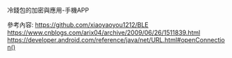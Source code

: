 冷錢包的加密與應用-手機APP

參考內容:
https://github.com/xiaoyaoyou1212/BLE
https://www.cnblogs.com/arix04/archive/2009/06/26/1511839.html
https://developer.android.com/reference/java/net/URL.html#openConnection()
